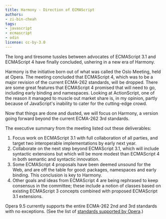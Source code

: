 ```yaml
---
title: Harmony - Direction of ECMAScript
authors:
- zi-bin-cheah
tags:
- javascript
- ecmascript
- odin
license: cc-by-3.0
---
```


<p>
The long and tiresome tussles between advocates of ECMAScript 3.1 and ECMAScript 4 have finally concluded, ushering in a new era of Harmony.
</p>
<p>
Harmony is the initiative born out of what was called the Oslo Meeting, held at Opera. The meeting concluded that ECMAScript 4, which was to be a major revision of the current ECMA-262 standards, will be dropped. There are some great features that ECMAScript 4 promised that will need to go, including early binding and namespaces. Looking at ActionScript, one of the reason it managed to muscle out market share is, in my opinion, partly because of JavaScript&#39;s inability to cater for the cutting-edge crowd.
</p>
<p>
Now that things are done and dusted, we will focus on Harmony, a version going forward beyond the current ECMA-262 3rd standards.
</p>
<p>
The executive summary from the meeting listed out these deliverables:</p>


<ol>
  <li> Focus work on ECMAScript 3.1 with full collaboration of all parties, and target two interoperable implementations by early next year.</li>

 <li>Collaborate on the next step beyond ECMAScript 3.1, which will include syntactic extensions but which will be more modest than ECMAScript 4 in both semantic and syntactic innovation.</li>

 <li>Some ECMAScript 4 proposals have been deemed unsound for the Web, and are off the table for good: packages, namespaces and early binding. This conclusion is key to Harmony.</li>
<li>Other goals and ideas from ECMAScript 4 are being rephrased to keep consensus in the committee; these include a notion of classes based on existing ECMAScript 3 concepts combined with proposed ECMAScript 3.1 extensions.</li>
</ol>

<p>
Opera 9.5 currently supports the entire ECMA-262 2nd and 3rd standards with no exceptions. (See the list of <a href="http://www.opera.com/docs/specs/">standards supported by Opera</a>.)
</p>
